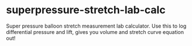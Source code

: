 superpressure-stretch-lab-calc
==============================

Super pressure balloon stretch measurement lab calculator.  Use this to log differential pressure and lift, gives you volume and stretch curve equation out!